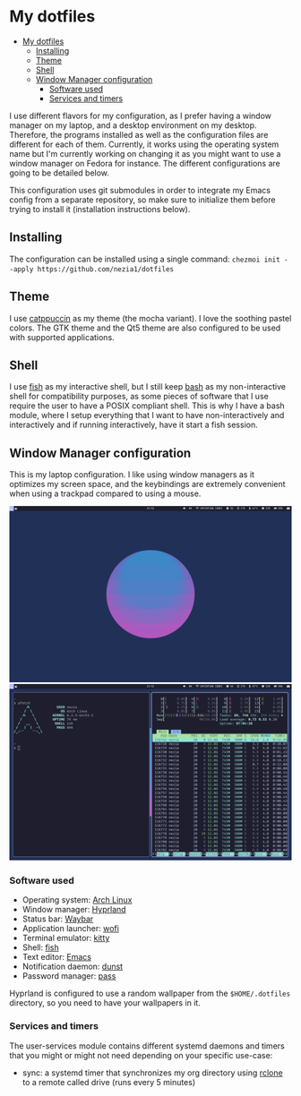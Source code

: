 
# My dotfiles

- [My dotfiles](#my-dotfiles)
  - [Installing](#installing)
  - [Theme](#theme)
  - [Shell](#shell)
  - [Window Manager configuration](#window-manager-configuration)
    - [Software used](#software-used)
    - [Services and timers](#services-and-timers)

I use different flavors for my configuration, as I prefer having a window manager on my laptop, and a desktop environment on my desktop. Therefore, the programs installed as well as the configuration files are different for each of them. Currently, it works using the operating system name but I'm currently working on changing it as you might want to use a window manager on Fedora for instance. The different configurations are going to be detailed below.

This configuration uses git submodules in order to integrate my Emacs config from  a separate repository, so make sure to initialize them before trying to install it (installation instructions below).

## Installing

The configuration can be installed using a single command:
`chezmoi init --apply https://github.com/nezia1/dotfiles`

## Theme

I use [catppuccin](https://github.com/catppuccin/catppuccin) as my theme
(the mocha variant). I love the soothing pastel colors. The GTK theme
and the Qt5 theme are also configured to be used with supported
applications.

## Shell

I use [fish](https://github.com/fish-shell/fish-shell) as my interactive shell, but I still keep [bash](https://www.gnu.org/software/bash/) as my non-interactive shell for compatibility purposes, as some pieces of software that I use require the user to have a POSIX compliant shell. This is why I have a bash module, where I setup everything that I want to have non-interactively and interactively and if running interactively, have it start a fish session.

## Window Manager configuration

This is my laptop configuration. I like using window managers as it optimizes my screen space, and the keybindings are extremely convenient when using a trackpad compared to using a mouse.

![](./screenshots/desktop.png) ![](./screenshots/desktop-terminals.png)

### Software used

- Operating system: [Arch Linux](https://archlinux.org/)
- Window manager: [Hyprland](https://hyprland.org)
- Status bar: [Waybar](https://github.com/Alexays/Waybar)
- Application launcher: [wofi](https://sr.ht/~scoopta/wofi/)
- Terminal emulator: [kitty](https://github.com/kovidgoyal/kitty)
- Shell: [fish](https://github.com/fish-shell/fish-shell)
- Text editor: [Emacs](https://www.gnu.org/software/emacs/)
- Notification daemon: [dunst](https://github.com/dunst-project/dunst)
- Password manager: [pass](https://www.passwordstore.org/)

Hyprland is configured to use a random wallpaper from the
`$HOME/.dotfiles` directory, so you need to have your wallpapers in it.

### Services and timers

The user-services module contains different systemd daemons and timers
that you might or might not need depending on your specific use-case:

- sync: a systemd timer that synchronizes my org directory using
    [rclone](https://rclone.org/) to a remote called drive (runs every 5
    minutes)
